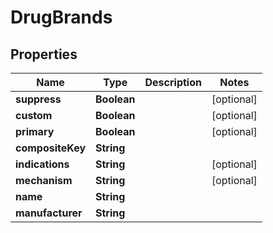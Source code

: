 # DrugBrands

## Properties
Name | Type | Description | Notes
------------ | ------------- | ------------- | -------------
**suppress** | **Boolean** |  |  [optional]
**custom** | **Boolean** |  |  [optional]
**primary** | **Boolean** |  |  [optional]
**compositeKey** | **String** |  | 
**indications** | **String** |  |  [optional]
**mechanism** | **String** |  |  [optional]
**name** | **String** |  | 
**manufacturer** | **String** |  | 
